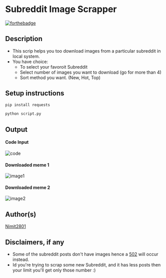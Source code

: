 # Subreddit Image Scrapper

[![forthebadge](https://forthebadge.com/images/badges/made-with-python.svg)](https://forthebadge.com)

## Description

- This scrip helps you too download images from a particular subreddit in local system.
- You have choice:
  - To select your favoroit Subreddit
  - Select number of images you want to download (go for more than 4)
  - Sort method you want. (New, Hot, Top)

## Setup instructions

```python
pip install requests
```

```python
python script.py
```

## Output

#### Code Input

![code](https://media.discordapp.net/attachments/692277853777035314/814152229988466759/unknown.png?width=1439&height=391)

#### Downloaded meme 1

![image1](https://cdn.discordapp.com/attachments/692277853777035314/814152598092906496/unknown.png)

#### Downloaded meme 2

![image2](https://cdn.discordapp.com/attachments/692277853777035314/814152889164628009/unknown.png)

## Author(s)

[Nimit2801](https://github.com/nimit2801)

## Disclaimers, if any

- Some of the subreddit posts don't have images hence a [502](https://developer.mozilla.org/ko/docs/Web/HTTP/Status/502) will occur instead.
- Id you're trying to scrap some new Subreddit, and it has less posts then your limit you'll get only those number :)
